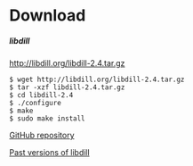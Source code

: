 
# Download

##### libdill

<http://libdill.org/libdill-2.4.tar.gz> 

```
$ wget http://libdill.org/libdill-2.4.tar.gz
$ tar -xzf libdill-2.4.tar.gz 
$ cd libdill-2.4
$ ./configure
$ make
$ sudo make install
```

[GitHub repository](https://github.com/sustrik/libdill)

[Past versions of libdill](libdill-history.html)

